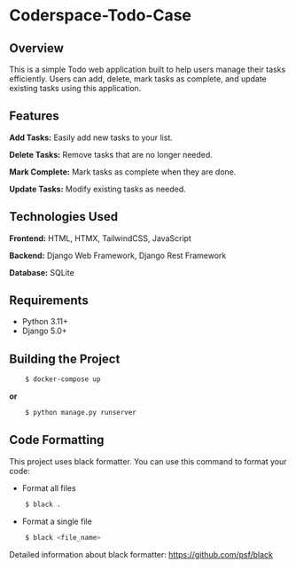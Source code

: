 # Coderspace-Todo-Case

## Overview
This is a simple Todo web application built to help users manage their tasks efficiently. Users can add, delete, mark tasks as complete, and update existing tasks using this application.


## Features
**Add Tasks:** Easily add new tasks to your list.

**Delete Tasks:** Remove tasks that are no longer needed.

**Mark Complete:** Mark tasks as complete when they are done.

**Update Tasks:** Modify existing tasks as needed.

## Technologies Used
**Frontend:** HTML, HTMX, TailwindCSS, JavaScript

**Backend:** Django Web Framework, Django Rest Framework

**Database:** SQLite


## Requirements
* Python 3.11+
* Django 5.0+


## Building the Project
```sh
    $ docker-compose up
```

**or**

```sh
    $ python manage.py runserver
```


## Code Formatting
This project uses black formatter. You can use this command to format your code:
- Format all files
```sh
    $ black .
```
- Format a single file
```sh
    $ black <file_name>
```
Detailed information about black formatter: https://github.com/psf/black

